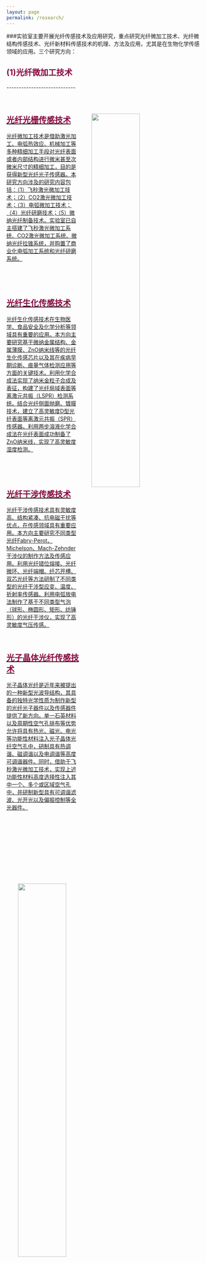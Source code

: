 ```yaml
---
layout: page
permalink: /research/
---
```


###实验室主要开展光纤传感技术及应用研究，重点研究光纤微加工技术、光纤微结构传感技术、光纤新材料传感技术的机理、方法及应用，尤其是在生物化学传感领域的应用。三个研究方向：
<h2 style="color: #870A40;">(1)光纤微加工技术</h2>
----------------------------
<div class="wrap clearfix">
    <a href="{{ site.baseurl }}/fiber-gratings-1/">
      <img src="{{ site.baseurl }}/images/CO2.jpg" style="float: right; width: 50%; margin: 15px; padding: 15px;" >
      <h2 style="color: #870A40;padding-top: 1.9rem;">光纤光栅传感技术</h2>
      <p>
        光纤微加工技术是借助激光加工、电弧热效应、机械加工等多种精细加工手段对光纤表面或者内部结构进行微米甚至次微米尺寸的精细加工，目的是获得新型光纤光子传感器。本研究方向涉及的研究内容包括：（1）飞秒激光微加工技术；（2）CO2激光微加工技术；（3）电弧微加工技术；（4）光纤研磨技术；（5）微纳光纤制备技术。实验室已自主搭建了飞秒激光微加工系统、CO2激光微加工系统、微纳光纤拉锥系统，并购置了商业化电弧加工系统和光纤研磨系统。
      </p>
    </a>
</div>

<br>

<div class="wrap clearfix">
    <a href="{{ site.baseurl }}/fiber-biochemical-1/">
    <img src="{{ site.baseurl }}/images/bio-chem-d.jpg" style="float: left; width: 50%; margin: 15px; padding: 15px;" >
    <h2 style="color: #870A40;padding-top: 1.9rem;">光纤生化传感技术</h2>
    <p>
        光纤生化传感技术在生物医学、食品安全及化学分析等领域具有重要的应用。本方向主要研究基于微纳金属结构、金属薄膜、ZnO纳米线等的光纤生化传感芯片以及其在疾病早期诊断、痕量气体检测应用等方面的关键技术。利用化学合成法实现了纳米金粒子合成及表征，构建了光纤局域表面等离激元共振（LSPR）检测系统。结合光纤侧面抛磨、镀膜技术，建立了高灵敏度D型光纤表面等离激元共振（SPR）传感器。利用两步溶液化学合成法在光纤表面成功制备了ZnO纳米线，实现了高灵敏度湿度检测。
     </p>
    </a>
</div>

<br>

<div class="wrap clearfix">
    <a href="{{ site.baseurl }}/fiber-interference-1/">
    <img src="{{ site.baseurl }}/images/qipao-800x439.jpg" style="float: left; width: 50%; margin: 15px; padding: 15px;" >
    <h2 style="color: #870A40;padding-top: 1.9rem;">光纤干涉传感技术</h2>
    <p>
        光纤干涉传感技术具有灵敏度高、结构紧凑、抗电磁干扰等优点，在传感领域具有重要应用。本方向主要研究不同类型光纤Fabry-Perot、Michelson、Mach-Zehnder干涉仪的制作方法及传感应用。利用光纤错位熔接、光纤微环、光纤端帽、纤芯开槽、双芯光纤等方法研制了不同类型的光纤干涉型应变、温度、折射率传感器。利用电弧放电法制作了基于不同类型气泡（球形、椭圆形、矩形、纺锤形）的光纤干涉仪，实现了高灵敏度气压传感。
    </p>
    </a>
</div>

<div class="wrap clearfix">
    <a href="{{ site.baseurl }}/fiber-PCF-1/">
    <img src="{{ site.baseurl }}/images/PCF-D.jpg" style="float: left; width: 50%; margin: 15px; padding: 15px;" >
    <h2 style="color: #870A40;padding-top: 1.9rem;">光子晶体光纤传感技术</h2>
    <p>
    光子晶体光纤是近年来被提出的一种新型光波导结构，其具备的独特光学性质为制作新型的光纤光子器件以及传感器件提供了新方向。单一石英材料以及周期性空气孔排布等优势允许将具有热光、磁光、电光等功能性材料注入光子晶体光纤空气孔中，研制具有热调谐、磁调谐以及电调谐等高度可调谐器件。同时，借助于飞秒激光微加工技术，实现上述功能性材料高度选择性注入其中一个、多个或区域空气孔中，并研制新型具有可调谐滤波、光开光以及偏振控制等全光器件。
    </p>
    </a>
</div>

<br>
